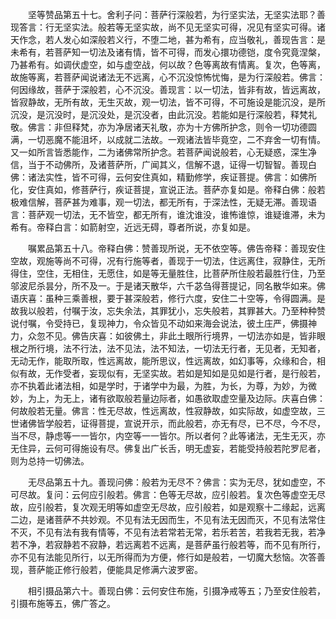 <!-- { "loadSidebar": true } -->
　　坚等赞品第五十七。舍利子问：菩萨行深般若，为行坚实法，无坚实法耶？善现答言：行无坚实法。般若等无坚实故，尚不见无坚实可得，况见有坚实可得。诸天作念，若人发心如深般若义行，不堕二地，甚为希有，应当敬礼，善现告言：是未希有，若菩萨知一切法及诸有情，皆不可得，而发心擐功德铠，度令究竟涅槃，乃甚希有。如调伏虚空，如与虚空战，何以故？色等离故有情离。复次，色等离，故施等离，若菩萨闻说诸法无不远离，心不沉没惊怖忧悔，是为行深般若。佛言：何因缘故，菩萨于深般若，心不沉没。善现言：以一切法，皆非有故，皆远离故，皆寂静故，无所有故，无生灭故，观一切法，皆不可得，不可施设是能沉没，是所沉没，是沉没时，是沉没处，是沉没者，由此沉没。若能如是行深般若，释梵礼敬。佛言：非但释梵，亦为净居诸天礼敬，亦为十方佛所护念，则令一切功德圆满，一切恶魔不能沮坏，以成就二法故。一观诸法皆毕竟空，二不弃舍一切有情。又一如所言皆悉能作，二为诸佛常所护念。若菩萨闻说般若，心无疑惑，深生净信，当于不动佛所，及诸菩萨所，广闻其义，信解不退，证得一切智智。善现白佛：诸法实性，皆不可得，云何安住真如，精勤修学，疾证菩提。佛言：如佛所化，安住真如，修菩萨行，疾证菩提，宣说正法。菩萨亦复如是。帝释白佛：般若极难信解，菩萨甚为难事，观一切法，都无所有，于深法性，无疑无滞。善现语言：菩萨观一切法，无不皆空，都无所有，谁沈谁没，谁怖谁惊，谁疑谁滞，未为希有。帝释白言：如箭射空，近远无碍，尊者所说，亦复如是。

　　嘱累品第五十八。帝释白佛：赞善现所说，无不依空等。佛告帝释：善现安住空故，观施等尚不可得，况有行施等者，善现于一切法，住远离住，寂静住，无所得住，空住，无相住，无愿住，如是等无量胜住，比菩萨所住般若最胜行住，乃至邬波尼杀昙分，所不及一。于是诸天散华，六千苾刍得菩提记，同名散华如来。佛语庆喜：虽种三乘善根，要于甚深般若，修行六度，安住二十空等，令得圆满。是故我以般若，付嘱于汝，忘失余法，其罪犹小，忘失般若，其罪甚大。乃至种种赞说付嘱，令受持已，复现神力，令众皆见不动如来海会说法，彼土庄严，佛摄神力，众忽不见。佛告庆喜：如彼佛土，非此土眼所行境界，一切法亦如是，皆非眼根之所行境，法不行法，法不见法，法不知法，一切法无行者，无见者，无知者，无动无作，能取所取，性远离故，能所思议，性远离故，如幻事等，众缘和合，相似有故，无作受者，妄现似有，无坚实故。若如是知如是见如是行者，是行般若，亦不执着此诸法相，如是学时，于诸学中为最，为胜，为长，为尊，为妙，为微妙，为上，为无上，诸有欲取般若量边际者，如愚欲取虚空量及边际。庆喜白佛：何故般若无量。佛言：性无尽故，性远离故，性寂静故，如实际故，如虚空故，三世诸佛皆学般若，证得菩提，宣说开示，而此般若，亦无有尽，已不尽，今不尽，当不尽，静虑等一一皆尔，内空等一一皆尔。所以者何？此等诸法，无生无灭，亦无住异，云何可得施设有尽。佛复出广长舌，明无虚妄，若能受持般若陀罗尼者，则为总持一切佛法。

　　无尽品第五十九。善现问佛：般若为无尽不？佛言：实为无尽，犹如虚空，不可尽故。复问：云何应引般若。佛言：色等无尽故，应引般若。复次色等虚空无尽故，应引般若，复次观无明等如虚空无尽故，应引般若，如是观察十二缘起，远离二边，是诸菩萨不共妙观。不见有法无因而生，不见有法无因而灭，不见有法常住不灭，不见有法有我有情等，不见有法若常若无常，若乐若苦，若我若无我，若净若不净，若寂静若不寂静，若远离若不远离，是菩萨虽行般若等，而不见有所行，亦不见有法能见所行，以无所得而为方便，修行如是般若，一切魔大愁恼。次答善现，菩萨能正修行般若，便能具足修满六波罗密。

　　相引摄品第六十。善现白佛：云何安住布施，引摄净戒等五；乃至安住般若，引摄布施等五，佛广答之。

